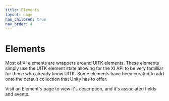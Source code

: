 ```yaml
---
title: Elements
layout: page
has_children: true
nav_order: 4
---
```


# Elements

Most of XI elements are wrappers around UITK elements. These elements simply use the UITK element state allowing for the XI API to be very familliar for those who already know UITK. Some elements have been created to add onto the default collection that Unity has to offer.

Visit an Element's page to view it's description, and it's associated fields and events.
